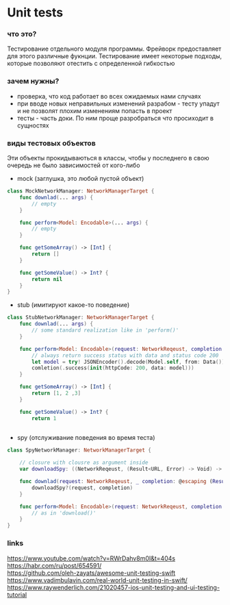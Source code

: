 # Unit tests

### что это? 
Тестирование отдельного модуля программы. Фрейворк предоставляет для этого различные фукнции. Тестирование имеет некоторые подходы, которые позволяют отестить с определенной гибкостью

### зачем нужны? 
- проверка, что код работает во всех ожидаемых нами случаях 
- при вводе новых неправильных изменений разрабом - тесту упадут и не позволят плохим изменениям попасть в проект 
- тесты - часть доки. По ним проще разробраться что просиходит в сущностях 

### виды тестовых объектов 
Эти объекты прокидываються в классы, чтобы у последнего в свою очередь не было зависимостей от кого-либо
- mock (заглушка, это любой пустой объект)
```swift 
class MockNetworkManager: NetworkManagerTarget {
    func downlad(... args) {
        // empty 
    }

    func perform<Model: Encodable>(... args) {
        // empty
    }

    func getSomeArray() -> [Int] {
        return []
    }

    func getSomeValue() -> Int? {
        return nil
    }
}
```
- stub (имитируют какое-то поведение)
```swift 
class StubNetworkManager: NetworkManagerTarget {
    func downlad(... args) {
        // some standard realization like in 'perform()' 
    }

    func perform<Model: Encodable>(request: NetworkReqeust, completion: (Result<NetworkResponse<Model>, Error>) -> Void where Model: Decodable) {
        // always return success status with data and status code 200
        let model = try! JSONEncoder().decode(Model.self, from: Data())
        comletion(.success(init(httpCode: 200, data: model)))
    }

    func getSomeArray() -> [Int] {
        return [1, 2 ,3]
    }

    func getSomeValue() -> Int? {
        return 1
    
```
- spy (отслуживание поведения во время теста) 
``` swift 
class SpyNetworkManager: NetworkManagerTarget {

    // closure with clousre as argument inside 
    var downloadSpy: ((NetworkReqeust, (Result<URL, Error) -> Void) -> Void)? 

    func downlad(request: NetworkReqeust, _ completion: @escaping (Result<URL, Error>) -> Void) {
        downloadSpy?(request, completion)
    }

    func perform<Model: Encodable>(request: NetworkReqeust, completion: (Result<NetworkResponse<Model>, Error>) -> Void where Model: Decodable) {
        // as in 'download()'
    }
}
```
### links

https://www.youtube.com/watch?v=RWrDahv8m0I&t=404s \
https://habr.com/ru/post/654591/ \
https://github.com/oleh-zayats/awesome-unit-testing-swift \
https://www.vadimbulavin.com/real-world-unit-testing-in-swift/ \
https://www.raywenderlich.com/21020457-ios-unit-testing-and-ui-testing-tutorial

